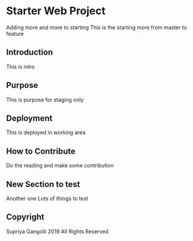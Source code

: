 # Starter Web Project
Adding more and more to starting
This is the starting
more from master to feature
## Introduction
This is intro
## Purpose
This is purpose for staging only
## Deployment
This is deployed in working area
## How to Contribute
Do the reading and make some contribution
## New Section to test
Another one
Lots of things to test
## Copyright
Supriya Gangolli 2019 All Rights Reserved
